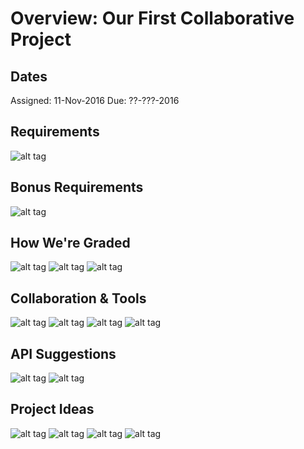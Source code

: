# Overview: Our First Collaborative Project

## Dates

Assigned: 11-Nov-2016
Due:      ??-???-2016

## Requirements
![alt tag](docs/goals/proj1_reqs.png)

## Bonus Requirements
![alt tag](docs/goals/proj1_bonus.png)

## How We're Graded

![alt tag](docs/goals/proj1_metrics.png)
![alt tag](docs/goals/proj1_presentation.png)
![alt tag](docs/goals/proj1_awards.png)

## Collaboration & Tools

![alt tag](docs/goals/proj1_collab1.png)
![alt tag](docs/goals/proj1_collab2.png)
![alt tag](docs/goals/proj1_collab3.png)
![alt tag](docs/goals/proj1_collab4.png)

## API Suggestions

![alt tag](docs/goals/proj1_suggestions.png)
![alt tag](docs/goals/proj1_suggestions2.png)

## Project Ideas

![alt tag](docs/goals/proj1_ideas1.png)
![alt tag](docs/goals/proj1_ideas2.png)
![alt tag](docs/goals/proj1_ideas3.png)
![alt tag](docs/goals/proj1_ideas4.png)

